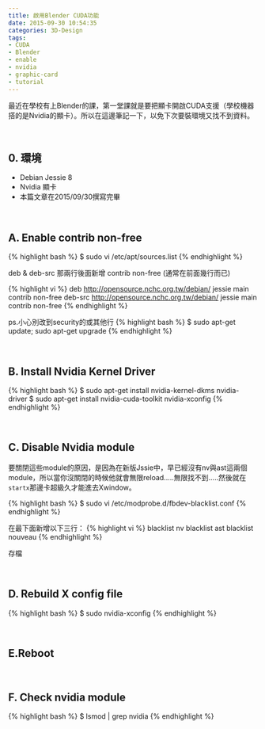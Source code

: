```yaml
---
title: 啟用Blender CUDA功能
date: 2015-09-30 10:54:35
categories: 3D-Design
tags:
- CUDA
- Blender
- enable
- nvidia
- graphic-card
- tutorial
---
```


最近在學校有上Blender的課，第一堂課就是要把顯卡開啟CUDA支援（學校機器搭的是Nvidia的顯卡）。所以在這邊筆記一下，以免下次要裝環境又找不到資料。

<br>

## 0. 環境
- Debian Jessie 8
- Nvidia 顯卡
- 本篇文章在2015/09/30撰寫完畢

<br>

## A. Enable contrib non-free
{% highlight bash %}
$ sudo vi /etc/apt/sources.list
{% endhighlight %}

deb & deb-src 那兩行後面新增 contrib non-free (通常在前面幾行而已)

{% highlight vi %}
deb http://opensource.nchc.org.tw/debian/ jessie main contrib non-free
deb-src http://opensource.nchc.org.tw/debian/ jessie main contrib non-free
{% endhighlight %}

ps.小心別改到security的或其他行
{% highlight bash %}
$ sudo apt-get update; sudo apt-get upgrade
{% endhighlight %}

<br>

## B. Install Nvidia Kernel Driver
{% highlight bash %}
$ sudo apt-get install nvidia-kernel-dkms nvidia-driver
$ sudo apt-get install nvidia-cuda-toolkit nvidia-xconfig
{% endhighlight %}

<br>

## C. Disable Nvidia module

要關閉這些module的原因，是因為在新版Jssie中，早已經沒有nv與ast這兩個module，所以當你沒關閉的時候他就會無限reload.....無限找不到.....然後就在`startx`那邊卡超級久才能進去Xwindow。

{% highlight bash %}
$ sudo vi /etc/modprobe.d/fbdev-blacklist.conf
{% endhighlight %}

在最下面新增以下三行：
{% highlight vi %}
blacklist nv
blacklist ast
blacklist nouveau
{% endhighlight %}

存檔

<br>

## D. Rebuild X config file
{% highlight bash %}
$ sudo nvidia-xconfig
{% endhighlight %}

<br>

## E.Reboot

<br>

## F. Check nvidia module
{% highlight bash %}
$ lsmod | grep nvidia
{% endhighlight %}
